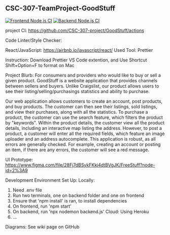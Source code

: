 ## CSC-307-TeamProject-GoodStuff

[![Frontend Node.js CI](https://github.com/CSC-307-project/GoodStuff/actions/workflows/front_node.js.yml/badge.svg)](https://github.com/CSC-307-project/GoodStuff/actions/workflows/front_node.js.yml)
[![Backend Node.js CI](https://github.com/CSC-307-project/GoodStuff/actions/workflows/back_node.js.yml/badge.svg?branch=frontend-backend)](https://github.com/CSC-307-project/GoodStuff/actions/workflows/back_node.js.yml)

project CI: https://github.com/CSC-307-project/GoodStuff/actions

Code Linter/Style Checker:

React/JavaScript: https://airbnb.io/javascript/react/
Used Tool: Prettier

Instruction: Download Prettier VS Code extention, and Use Shortcut Shift+Option+F to format on Mac

Project Blurb: 
For consumers and providers who would like to buy or sell a given product. GoodStuff is a website application that provides channels between sellers and buyers. Unlike Craigslist, our product allows users to see their listing/selling/purchasings statistics and ability to purchase.

Our web application allows customers to create an account, post products, and buy products. The customer can then see their listings, sold listings, and view their purchases, along with all the statistics. To purchase a product, the customer can use the search feature, which filters the product by "keywords". Within the product details, the customer view all the product details, including an interactive map listing the address. However, to post a product, a customer will enter all the required fields, which feature an image uploader and an address autocomplete. This application is robust, as all errors are generally checked. For example, creating an account or posting an item, if there are any errors, the customer will see a red message.

UI Prototype: https://www.figma.com/file/28Fj7dBSykFKkj4dtBVgJK/FreeStuff?node-id=2%3A9

Development Environment Set Up:
Locally: 
1. Need .env file
2. Run two terminals, one on backend folder and one on frontend
3. Ensure that 'npm install' is ran, to install dependencies
4. On frontend, run 'npm start'
5. On backend, run 'npx nodemon backend.js'
Cloud: Using Heroku
1. ...

Diagrams: See wiki page on GitHub
